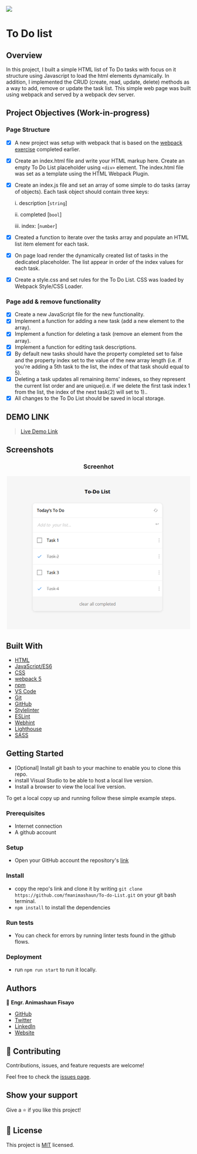 ![](https://img.shields.io/badge/fmanimashaun-green)

# To Do list

## Overview

In this project, I built a simple HTML list of To Do tasks with focus on it structure using Javascript to load the html elements dynamically. In  addition, I implemented the CRUD (create, read, update, delete) methods as a way to add, remove or update the task list. This simple web page was built using webpack and served by a webpack dev server.

## Project Objectives (Work-in-progress)

### Page Structure

- [x] A new project was setup with webpack that is based on the [webpack exercise](https://github.com/fmanimashaun/webpack-boilerplate) completed earlier.
- [x] Create an index.html file and write your HTML markup here. Create an empty To Do List placeholder using `<div>` element. The index.html file was set as a template using the HTML Webpack Plugin.
- [x] Create an index.js file and set an array of some simple to do tasks (array of objects). Each task object should contain three keys:

    i.    description [`string`]
    
    ii.   completed [`bool`]
    
    iii.  index: [`number`]

- [x] Created a function to iterate over the tasks array and populate an HTML list item element for each task.
- [x] On page load render the dynamically created list of tasks in the dedicated placeholder. The list appear in order of the index values for each task.
- [x] Create a style.css and set rules for the To Do List. CSS was loaded by Webpack Style/CSS Loader.


### Page add & remove functionality

- [x] Create a new JavaScript file for the new functionality.
- [x] Implement a function for adding a new task (add a new element to the array).
- [x] Implement a function for deleting a task (remove an element from the array).
- [x] Implement a function for editing task descriptions.
- [x] By default new tasks should have the property completed set to false and the property index set to the value of the new array length (i.e. if you're adding a 5th task to the list, the index of that task should equal to 5).
- [x] Deleting a task updates all remaining items' indexes, so they represent the current list order and are unique(i.e. if we delete the first task index 1 from the list, the index of the next task(2) will set to 1)..
- [x] All changes to the To Do List should be saved in local storage.

## DEMO LINK

> [Live Demo Link](https://fmanimashaun.github.io/To-do-List/)

## Screenshots

<h3 align="center">Screenhot</h3>
<p align="center">
  <img width="500" src="screenshot/demo.png">
</P>

## Built With

- [HTML](https://developer.mozilla.org/en-US/docs/Web/HTML)
- [JavaScript/ES6](https://262.ecma-international.org/6.0/)
- [CSS](https://developer.mozilla.org/en-US/docs/Web/CSS)
- [webpack 5](https://webpack.js.org/)
- [npm](https://www.npmjs.com/)
- [VS Code](https://code.visualstudio.com/)
- [Git](https://git-scm.com/)
- [GitHub](https://github.com)
- [Stylelinter](https://stylelint.io/)
- [ESLint](https://eslint.org/)
- [Webhint](https://webhint.io/)
- [Lighthouse](https://ethcar.github.io/lighthouse/)
- [SASS](https://sass-lang.com/)

## Getting Started

- [Optional] Install git bash to your machine to enable you to clone this repo.
- install Visual Studio to be able to host a local live version.
- Install a browser to view the local live version.

To get a local copy up and running follow these simple example steps.

### Prerequisites

- Internet connection
- A github account

### Setup

- Open your GitHub account the repository's [link](https://github.com/fmanimashaun/To-do-List)

### Install

- copy the repo's link and clone it by writing `git clone https://github.com/fmanimashaun/To-do-List.git` on your git bash terminal.
- `npm install` to install the dependencies

### Run tests

- You can check for errors by running linter tests found in the github flows.

### Deployment

- run `npm run start` to run it locally.

## Authors

👤 **Engr. Animashaun Fisayo**

- [GitHub](https://github.com/fmanimashaun)
- [Twitter](https://twitter.com/fmanimashaun)
- [LinkedIn](https://www.linkedin.com/in/fmanimashaun/)
- [Website](https://fmanimashaun.com)

## 🤝 Contributing

Contributions, issues, and feature requests are welcome!

Feel free to check the [issues page](../../issues/).

## Show your support

Give a ⭐️ if you like this project!

## 📝 License

This project is [MIT](./LICENSE) licensed.
